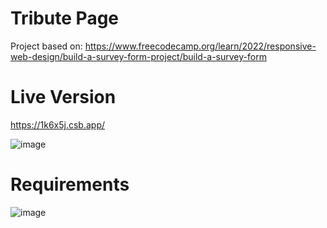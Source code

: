 # Tribute Page

Project based on: https://www.freecodecamp.org/learn/2022/responsive-web-design/build-a-survey-form-project/build-a-survey-form

# Live Version

https://1k6x5j.csb.app/

![image](https://user-images.githubusercontent.com/91420499/184055598-472d05c0-f887-4870-adce-c2799df6b524.png)

# Requirements

![image](https://user-images.githubusercontent.com/91420499/184055697-31a0225f-d3ec-4764-9233-938023407432.png)
